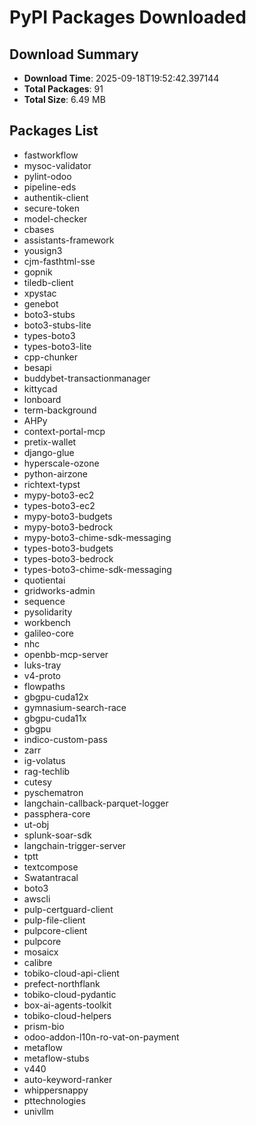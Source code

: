 # PyPI Packages Downloaded

## Download Summary
- **Download Time**: 2025-09-18T19:52:42.397144
- **Total Packages**: 91
- **Total Size**: 6.49 MB

## Packages List
- fastworkflow
- mysoc-validator
- pylint-odoo
- pipeline-eds
- authentik-client
- secure-token
- model-checker
- cbases
- assistants-framework
- yousign3
- cjm-fasthtml-sse
- gopnik
- tiledb-client
- xpystac
- genebot
- boto3-stubs
- boto3-stubs-lite
- types-boto3
- types-boto3-lite
- cpp-chunker
- besapi
- buddybet-transactionmanager
- kittycad
- lonboard
- term-background
- AHPy
- context-portal-mcp
- pretix-wallet
- django-glue
- hyperscale-ozone
- python-airzone
- richtext-typst
- mypy-boto3-ec2
- types-boto3-ec2
- mypy-boto3-budgets
- mypy-boto3-bedrock
- mypy-boto3-chime-sdk-messaging
- types-boto3-budgets
- types-boto3-bedrock
- types-boto3-chime-sdk-messaging
- quotientai
- gridworks-admin
- sequence
- pysolidarity
- workbench
- galileo-core
- nhc
- openbb-mcp-server
- luks-tray
- v4-proto
- flowpaths
- gbgpu-cuda12x
- gymnasium-search-race
- gbgpu-cuda11x
- gbgpu
- indico-custom-pass
- zarr
- ig-volatus
- rag-techlib
- cutesy
- pyschematron
- langchain-callback-parquet-logger
- passphera-core
- ut-obj
- splunk-soar-sdk
- langchain-trigger-server
- tptt
- textcompose
- Swatantracal
- boto3
- awscli
- pulp-certguard-client
- pulp-file-client
- pulpcore-client
- pulpcore
- mosaicx
- calibre
- tobiko-cloud-api-client
- prefect-northflank
- tobiko-cloud-pydantic
- box-ai-agents-toolkit
- tobiko-cloud-helpers
- prism-bio
- odoo-addon-l10n-ro-vat-on-payment
- metaflow
- metaflow-stubs
- v440
- auto-keyword-ranker
- whippersnappy
- pttechnologies
- univllm

